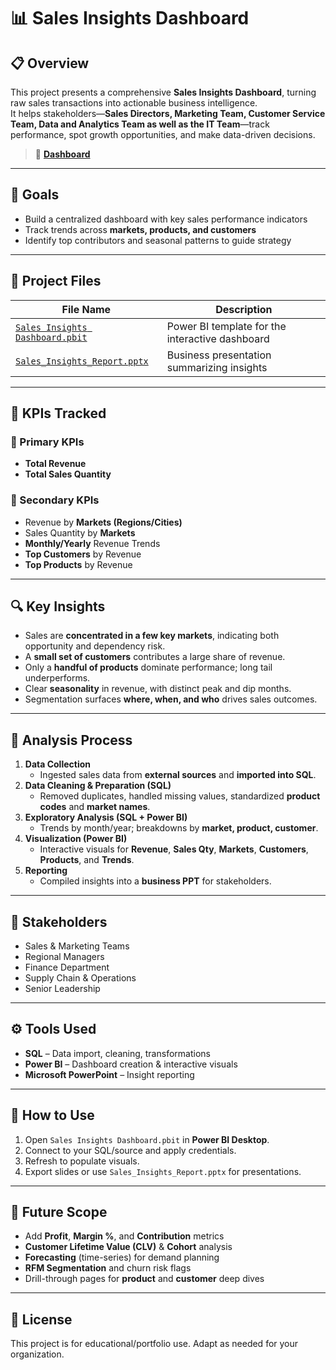 # 📊 Sales Insights Dashboard

## 📋 Overview
This project presents a comprehensive **Sales Insights Dashboard**, turning raw sales transactions into actionable business intelligence.  
It helps stakeholders—**Sales Directors, Marketing Team, Customer Service Team, Data and Analytics Team as well as the IT Team**—track performance, spot growth opportunities, and make data-driven decisions.

> 🔗 **[Dashboard](https://github.com/Jahanvi06092004/Atliq-Sales-Insights/blob/main/Dashboard%20image.png)**

---

## 🎯 Goals
- Build a centralized dashboard with key sales performance indicators
- Track trends across **markets, products, and customers**
- Identify top contributors and seasonal patterns to guide strategy

---

## 📂 Project Files

| File Name | Description |
|---|---|
| [`Sales Insights Dashboard.pbit`](./Sales%20Insights%20Dashboard.pbit) | Power BI template for the interactive dashboard |
| [`Sales_Insights_Report.pptx`](./Sales_Insights_Report.pptx) | Business presentation summarizing insights |

---

## 📌 KPIs Tracked

### 🔹 Primary KPIs
- **Total Revenue**
- **Total Sales Quantity**

### 🔸 Secondary KPIs
- Revenue by **Markets (Regions/Cities)**
- Sales Quantity by **Markets**
- **Monthly/Yearly** Revenue Trends
- **Top Customers** by Revenue
- **Top Products** by Revenue

---

## 🔍 Key Insights
- Sales are **concentrated in a few key markets**, indicating both opportunity and dependency risk.
- A **small set of customers** contributes a large share of revenue.
- Only a **handful of products** dominate performance; long tail underperforms.
- Clear **seasonality** in revenue, with distinct peak and dip months.
- Segmentation surfaces **where, when, and who** drives sales outcomes.

---

## 🧠 Analysis Process
1. **Data Collection**  
   - Ingested sales data from **external sources** and **imported into SQL**.
2. **Data Cleaning & Preparation (SQL)**  
   - Removed duplicates, handled missing values, standardized **product codes** and **market names**.
3. **Exploratory Analysis (SQL + Power BI)**  
   - Trends by month/year; breakdowns by **market, product, customer**.
4. **Visualization (Power BI)**  
   - Interactive visuals for **Revenue**, **Sales Qty**, **Markets**, **Customers**, **Products**, and **Trends**.
5. **Reporting**  
   - Compiled insights into a **business PPT** for stakeholders.

---

## 👥 Stakeholders
- Sales & Marketing Teams  
- Regional Managers  
- Finance Department  
- Supply Chain & Operations  
- Senior Leadership

---

## ⚙️ Tools Used
- **SQL** – Data import, cleaning, transformations  
- **Power BI** – Dashboard creation & interactive visuals  
- **Microsoft PowerPoint** – Insight reporting

---

## 🚀 How to Use
1. Open `Sales Insights Dashboard.pbit` in **Power BI Desktop**.  
2. Connect to your SQL/source and apply credentials.  
3. Refresh to populate visuals.  
4. Export slides or use `Sales_Insights_Report.pptx` for presentations.

---

## 🔮 Future Scope
- Add **Profit**, **Margin %**, and **Contribution** metrics  
- **Customer Lifetime Value (CLV)** & **Cohort** analysis  
- **Forecasting** (time-series) for demand planning  
- **RFM Segmentation** and churn risk flags  
- Drill-through pages for **product** and **customer** deep dives

---

## 📄 License
This project is for educational/portfolio use. Adapt as needed for your organization.
